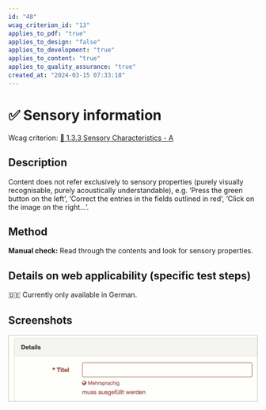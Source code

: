 ```yaml
---
id: "48"
wcag_criterion_id: "13"
applies_to_pdf: "true"
applies_to_design: "false"
applies_to_development: "true"
applies_to_content: "true"
applies_to_quality_assurance: "true"
created_at: "2024-03-15 07:33:18"
---
```


# ✅ Sensory information

Wcag criterion: [📜 1.3.3 Sensory Characteristics - A](..)

## Description

Content does not refer exclusively to sensory properties (purely visually recognisable, purely acoustically understandable), e.g. ‘Press the green button on the left’, ‘Correct the entries in the fields outlined in red’, ‘Click on the image on the right...’.

## Method

**Manual check:** Read through the contents and look for sensory properties.

## Details on web applicability (specific test steps)

🇩🇪 Currently only available in German.

## Screenshots

![Fehlerhaftes Feld rot umrandet und mit zusätzlichem Text](images/fehlerhaftes-feld-rot-umrandet-und-mit-zustzlichem-text.png)